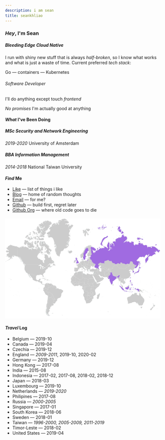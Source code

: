 ```yaml
---
description: i am sean
title: seankhliao
---
```


### _Hey_, I'm Sean

<!-- markdownlint-disable MD001 -->

##### _Bleeding_ Edge Cloud Native

I run with shiny new stuff that is always _half-broken_,
so I know what works and what is just a waste of time.
Current preferred _tech stack_:

Go — containers — Kubernetes

###### _Software_ Developer

I'll do anything except touch _frontend_

_No promises_ I'm actually good at anything

<!-- markdownlint-enable MD001 -->

#### _What_ I've Been Doing

##### _MSc_ Security and Network Engineering

_2019-2020_ University of Amsterdam

##### _BBA_ Information Management

_2014-2018_ National Taiwan University

#### _Find_ Me

- [Like](/like/) — list of things i like
- [Blog](/blog/) — home of random thoughts
- [Email](mailto:sean@seankhliao.com) — for me?
- [Github](https://github.com/seankhliao) — build first, regret later
- [Github Org](https://github.com/erred) — where old code goes to die

#### ![map of countries I've visited](/map.webp)

#### _Travel_ Log

- Belgium — 2019-10
- Canada — 2019-04
- Czechia — 2019-12
- England — _2009-2011_, 2019-10, 2020-02
- Germany — 2019-12
- Hong Kong — 2017-08
- India — 2015-08
- Indonesia — 2017-02, 2017-08, 2018-02, 2018-12
- Japan — 2018-03
- Luxembourg — 2019-10
- Netherlands — _2019-2020_
- Philipines — 2017-08
- Russia — _2000-2005_
- Singapore — 2017-01
- South Korea — 2018-06
- Sweden — 2018-01
- Taiwan — _1996-2000, 2005-2009, 2011-2019_
- Timor-Leste — 2018-02
- United States — 2019-04
